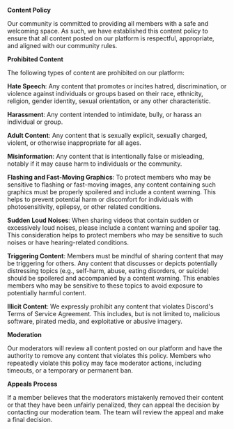 **Content Policy**

Our community is committed to providing all members with a safe and welcoming space. As such, we have established this content policy to ensure that all content posted on our platform is respectful, appropriate, and aligned with our community rules.


**Prohibited Content**

The following types of content are prohibited on our platform:

**Hate Speech**: Any content that promotes or incites hatred, discrimination, or violence against individuals or groups based on their race, ethnicity, religion, gender identity, sexual orientation, or any other characteristic.

**Harassment**: Any content intended to intimidate, bully, or harass an individual or group.

**Adult Content**: Any content that is sexually explicit, sexually charged, violent, or otherwise inappropriate for all ages.

**Misinformation**: Any content that is intentionally false or misleading, notably if it may cause harm to individuals or the community.

**Flashing and Fast-Moving Graphics**: To protect members who may be sensitive to flashing or fast-moving images, any content containing such graphics must be properly spoilered and include a content warning. This helps to prevent potential harm or discomfort for individuals with photosensitivity, epilepsy, or other related conditions.

**Sudden Loud Noises**: When sharing videos that contain sudden or excessively loud noises, please include a content warning and spoiler tag. This consideration helps to protect members who may be sensitive to such noises or have hearing-related conditions.

**Triggering Content**: Members must be mindful of sharing content that may be triggering for others. Any content that discusses or depicts potentially distressing topics (e.g., self-harm, abuse, eating disorders, or suicide) should be spoilered and accompanied by a content warning. This enables members who may be sensitive to these topics to avoid exposure to potentially harmful content.

**Illicit Content**: We expressly prohibit any content that violates Discord's Terms of Service Agreement. This includes, but is not limited to, malicious software, pirated media, and exploitative or abusive imagery.


**Moderation**

Our moderators will review all content posted on our platform and have the authority to remove any content that violates this policy. Members who repeatedly violate this policy may face moderator actions, including timeouts, or a temporary or permanent ban.


**Appeals Process**

If a member believes that the moderators mistakenly removed their content or that they have been unfairly penalized, they can appeal the decision by contacting our moderation team. The team will review the appeal and make a final decision.
